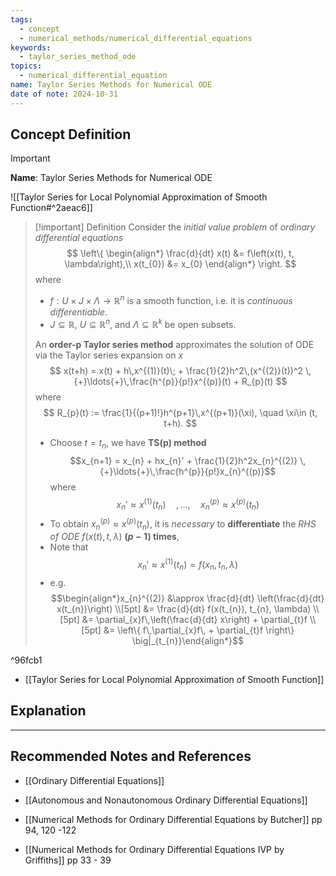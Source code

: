 ```yaml
---
tags:
  - concept
  - numerical_methods/numerical_differential_equations
keywords:
  - taylor_series_method_ode
topics:
  - numerical_differential_equation
name: Taylor Series Methods for Numerical ODE
date of note: 2024-10-31
---
```


## Concept Definition

>[!important]
>**Name**: Taylor Series Methods for Numerical ODE

![[Taylor Series for Local Polynomial Approximation of Smooth Function#^2aeac6]]

>[!important] Definition
>Consider the *initial value problem* of *ordinary differential equations*
>$$
>\left\{
>\begin{align*}
>\frac{d}{dt} x(t) &= f\left(x(t), t, \lambda\right),\\
>x(t_{0}) &= x_{0}
>\end{align*}
>\right.
>$$
>where 
>- $f: U \times J \times \Lambda \to \mathbb{R}^n$ is a smooth function, i.e. it is *continuous differentiable*. 
>- $J \subseteq \mathbb{R}$, $U \subseteq \mathbb{R}^n$, and $\Lambda \subseteq \mathbb{R}^k$ be open subsets.
>  
>An **order-p Taylor series method** approximates the solution of ODE via the Taylor series expansion on $x$
>$$
>x(t+h) = x(t) + h\,x^{(1)}(t)\; + \frac{1}{2}h^2\,(x^{(2)}(t))^2 \,{+}\ldots{+}\,\frac{h^{p}}{p!}x^{(p)}(t) + R_{p}(t)
>$$
>where
>$$
>R_{p}(t) := \frac{1}{(p+1)!}h^{p+1}\,x^{(p+1)}(\xi), \quad \xi\in (t, t+h).
>$$
>- Choose $t = t_{n}$, we have **TS(p) method** $$x_{n+1} = x_{n} + hx_{n}' + \frac{1}{2}h^2x_{n}^{(2)} \,{+}\ldots{+}\,\frac{h^{p}}{p!}x_{n}^{(p)}$$ where $$x_{n}' \approx x^{(1)}(t_{n}) \quad{,}\ldots{,}\quad x_{n}^{(p)}\approx x^{(p)}(t_{n})$$
>- To obtain $x_{n}^{(p)}\approx x^{(p)}(t_{n})$, it is *necessary* to **differentiate** the *RHS of ODE* $f(x(t), t, \lambda)$ **$(p-1)$ times**,
>- Note that $$x_{n}' \approx x^{(1)}(t_{n}) = f(x_{n}, t_{n}, \lambda)$$
>- e.g. $$\begin{align*}x_{n}^{(2)} &\approx \frac{d}{dt} \left(\frac{d}{dt} x(t_{n})\right) \\[5pt] &= \frac{d}{dt} f(x(t_{n}), t_{n}, \lambda) \\[5pt] &= \partial_{x}f\,\left(\frac{d}{dt} x\right) + \partial_{t}f \\[5pt] &= \left\{  f\,\partial_{x}f\, + \partial_{t}f \right\}  \big|_{t_{n}}\end{align*}$$ 

^96fcb1

- [[Taylor Series for Local Polynomial Approximation of Smooth Function]]


## Explanation





-----------
##  Recommended Notes and References


- [[Ordinary Differential Equations]]
- [[Autonomous and Nonautonomous Ordinary Differential Equations]]

- [[Numerical Methods for Ordinary Differential Equations by Butcher]] pp 94, 120 -122
- [[Numerical Methods for Ordinary Differential Equations IVP by Griffiths]] pp 33 - 39